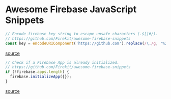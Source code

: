 # Awesome Firebase JavaScript Snippets

```js
// Encode firebase key string to escape unsafe characters (.$[]#/).
// https://github.com/Firekit/awesome-firebase-snippets
const key = encodeURIComponent('https://github.com').replace(/\./g, '%2E');
```
[source](https://stackoverflow.com/a/19148116/1614237)

```js
// Check if a Firebase App is already initialized.
// https://github.com/Firekit/awesome-firebase-snippets
if (!firebase.apps.length) {
  firebase.initializeApp({});
}
```
[source](https://stackoverflow.com/a/41005100/1614237)
